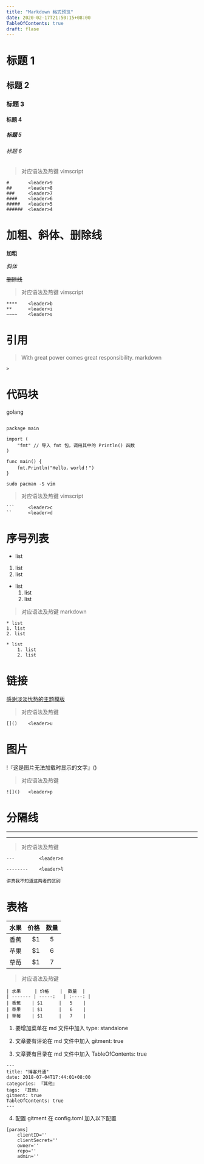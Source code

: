 ```yaml
---
title: "Markdown 格式预览"
date: 2020-02-17T21:50:15+08:00
TableOfContents: true
draft: flase
---
```

# 标题 1
## 标题 2
### 标题 3
#### 标题 4
##### 标题 5
###### 标题 6
> 对应语法及热键
vimscript
```
#		<leader>9
##		<leader>8
###		<leader>7
####	<leader>6
#####	<leader>5
######	<leader>4
```

# 加粗、斜体、删除线

**加粗**

*斜体*

~~删除线~~

> 对应语法及热键
vimscript
```
****	<leader>b
**		<leader>i
~~~~	<leader>s
```

# 引用

> With great power comes great responsibility.
markdown
```
>
```

# 代码块
golang
```

package main

import (
    "fmt" // 导入 fmt 包，调用其中的 Println() 函数
)

func main() {
    fmt.Println("Hello，world！")
}
```

`sudo pacman -S vim`


> 对应语法及热键
vimscript
```
```		<leader>c
``		<leader>d
```

# 序号列表

* list
1. list
2. list

* list
	1. list
	2. list


> 对应语法及热键
markdown
```
* list
1. list
2. list

* list
	1. list
	2. list

```

# 链接

[感谢淡淡忧愁的主题模版](https://github.com/timzzx)

> 对应语法及热键
```
[]()	<leader>u
```


# 图片
!『这是图片无法加载时显示的文字』()

> 对应语法及热键
```
![]()	<leader>p
```

# 分隔线
--------
---


> 对应语法及热键
```
---			<leader>n

--------	<leader>l

讲真我不知道这两者的区别
```

# 表格

| 水果     | 价格    |  数量  |
| ------- | -----:   | :----: |
| 香蕉    | $1      |   5    |
| 苹果    | $1      |   6    |
| 草莓    | $1      |   7    |

> 对应语法及热键
```
| 水果     | 价格    |  数量  |
| ------- | -----:   | :----: |
| 香蕉    | $1      |   5    |
| 苹果    | $1      |   6    |
| 草莓    | $1      |   7    |
```

1. 要增加菜单在 md 文件中加入 type: standalone

2. 文章要有评论在 md 文件中加入 gitment: true

3. 文章要有目录在 md 文件中加入 TableOfContents: true

```
---
title: "博客开通"
date: 2018-07-04T17:44:01+08:00
categories: 『其他』
tags: 『其他』
gitment: true
TableOfContents: true
---
```
4. 配置 gitment 在 config.toml 加入以下配置
```
[params]
    clientID=''
    clientSecret=''
    owner=''
    repo=''
    admin=''
```
